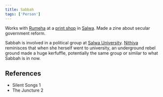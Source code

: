 ```yaml
---
title: Sabbah
tags: ['Person']
---
```

Works with [Rumeha](/_wiki/rumeha.md) at a [print shop](/_wiki/aa-xerox.md) in [Salwa](/_wiki/salwa.md). Made a zine about secular government reform.

Sabbah is involved in a political group at [Salwa University](/_wiki/salwa-university.md). [Nithiya](/_wiki/nithiya.md) reminisces that when she herself went to university, an underground rebel ground made a huge kerfuffle, potentially the same group or similar to what Sabbah is in now.

## References
- Silent Songs 1
- The Juncture 2
